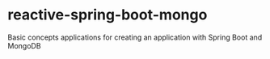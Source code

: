 # reactive-spring-boot-mongo
Basic concepts applications for creating an application with Spring Boot and MongoDB
